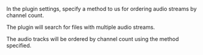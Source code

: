 

In the plugin settings, specify a method to us for ordering audio streams by channel count.

The plugin will search for files with multiple audio streams.

The audio tracks will be ordered by channel count using the method specified.
